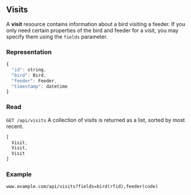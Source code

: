 
## Visits

A **visit** resource contains information about a bird visiting a feeder. If you only need certain properties of the bird and feeder for a visit, you may specify them using the ```fields``` parameter.

### Representation
```javascript
{
  "id": string,
  "bird": Bird,
  "feeder": Feeder,
  "timestamp": datetime
}
```

### Read
```GET /api/visits```
A collection of visits is returned as a list, sorted by most recent.

```javascript
[
  Visit,
  Visit,
  Visit
]
```

### Example

```
www.example.com/api/visits?fields=bird(rfid),feeder(code)
```